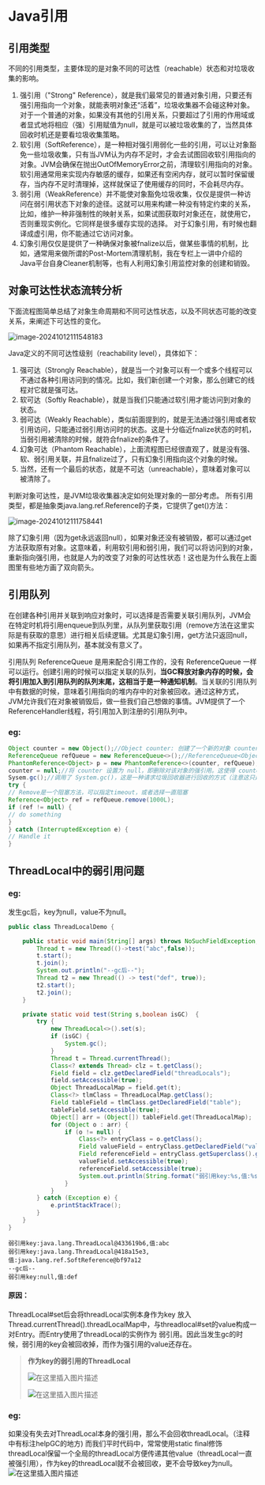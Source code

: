 # Java引用

## 引用类型

不同的引用类型，主要体现的是对象不同的可达性（reachable）状态和对垃圾收集的影响。

1. 强引用（"Strong" Reference），就是我们最常见的普通对象引用，只要还有强引用指向一个对象，就能表明对象还“活着”，垃圾收集器不会碰这种对象。对于一个普通的对象，如果没有其他的引用关系，只要超过了引用的作用域或者显式地将相应（强）引用赋值为null，就是可以被垃圾收集的了，当然具体回收时机还是要看垃圾收集策略。
2. 软引用（SoftReference），是一种相对强引用弱化一些的引用，可以让对象豁免一些垃圾收集，只有当JVM认为内存不足时，才会去试图回收软引用指向的对象。JVM会确保在抛出OutOfMemoryError之前，清理软引用指向的对象。软引用通常用来实现内存敏感的缓存，如果还有空闲内存，就可以暂时保留缓存，当内存不足时清理掉，这样就保证了使用缓存的同时，不会耗尽内存。
3. 弱引用（WeakReference）并不能使对象豁免垃圾收集，仅仅是提供一种访问在弱引用状态下对象的途径。这就可以用来构建一种没有特定约束的关系，比如，维护一种非强制性的映射关系，如果试图获取时对象还在，就使用它，否则重现实例化。它同样是很多缓存实现的选择。
   对于幻象引用，有时候也翻译成虚引用，你不能通过它访问对象。
4. 幻象引用仅仅是提供了一种确保对象被fnalize以后，做某些事情的机制，比如，通常用来做所谓的Post-Mortem清理机制，我在专栏上一讲中介绍的Java平台自身Cleaner机制等，也有人利用幻象引用监控对象的创建和销毁。

## 对象可达性状态流转分析

下面流程图简单总结了对象生命周期和不同可达性状态，以及不同状态可能的改变关系，来阐述下可达性的变化。

![image-20241012111548183](https://raw.githubusercontent.com/qhbsss/Pictures/main/Blog_Picturesimage-20241012111548183.png)

Java定义的不同可达性级别（reachability level），具体如下：

1. 强可达（Strongly Reachable），就是当一个对象可以有一个或多个线程可以不通过各种引用访问到的情况。比如，我们新创建一个对象，那么创建它的线程对它就是强可达。
2. 软可达（Softly Reachable），就是当我们只能通过软引用才能访问到对象的状态。
3. 弱可达（Weakly Reachable），类似前面提到的，就是无法通过强引用或者软引用访问，只能通过弱引用访问时的状态。这是十分临近fnalize状态的时机，当弱引用被清除的时候，就符合fnalize的条件了。
4. 幻象可达（Phantom Reachable），上面流程图已经很直观了，就是没有强、软、弱引用关联，并且fnalize过了，只有幻象引用指向这个对象的时候。
5. 当然，还有一个最后的状态，就是不可达（unreachable），意味着对象可以被清除了。

判断对象可达性，是JVM垃圾收集器决定如何处理对象的一部分考虑。
所有引用类型，都是抽象类java.lang.ref.Reference的子类，它提供了get()方法：

![image-20241012111758441](https://raw.githubusercontent.com/qhbsss/Pictures/main/Blog_Picturesimage-20241012111758441.png)

除了幻象引用（因为get永远返回null），如果对象还没有被销毁，都可以通过get方法获取原有对象。这意味着，利用软引用和弱引用，我们可以将访问到的对象，重新指向强引用，也就是人为的改变了对象的可达性状态！这也是为什么我在上面图里有些地方画了双向箭头。

## 引用队列

在创建各种引用并关联到响应对象时，可以选择是否需要关联引用队列，JVM会在特定时机将引用enqueue到队列里，从队列里获取引用（remove方法在这里实际是有获取的意思）进行相关后续逻辑。尤其是幻象引用，get方法只返回null，如果再不指定引用队列，基本就没有意义了。

引用队列 ReferenceQueue 是用来配合引用工作的，没有 ReferenceQueue 一样可以运行。创建引用的时候可以指定关联的队列，**当GC释放对象内存的时候，会将引用加入到引用队列的队列末尾，这相当于是一种通知机制**。当关联的引用队列中有数据的时候，意味着引用指向的堆内存中的对象被回收。通过这种方式，JVM允许我们在对象被销毁后，做一些我们自己想做的事情。JVM提供了一个ReferenceHandler线程，将引用加入到注册的引用队列中。

### eg:

```java
Object counter = new Object();//Object counter: 创建了一个新的对象 counter。
ReferenceQueue refQueue = new ReferenceQueue<>();//ReferenceQueue<Object> refQueue: 创建了一个 ReferenceQueue，这是用来存储当对象的引用变为不可达时会加入的引用。
PhantomReference<Object> p = new PhantomReference<>(counter, refQueue);//PhantomReference<Object> p: 创建了一个虚引用 p，指向 counter 对象。虚引用和 ReferenceQueue 结合使用时，当 counter 对象即将被垃圾回收时，它会被放入 refQueue 中。
counter = null;//将 counter 设置为 null，即删除对该对象的强引用。这使得 counter 对象在下一次垃圾回收时变得不可达，也就意味着它有资格被垃圾回收。
Sysem.gc();//调用了 System.gc()，这是一种请求垃圾回收器进行回收的方式（注意这只是一个建议，垃圾回收器未必会立即执行）。
try {
// Remove是一个阻塞方法，可以指定timeout，或者选择一直阻塞
Reference<Object> ref = refQueue.remove(1000L);
if (ref != null) {
// do something
}
} catch (InterruptedException e) {
// Handle it
}
```

## ThreadLocal中的弱引用问题

### eg:

发生gc后，key为null，value不为null。

```java
public class ThreadLocalDemo {

    public static void main(String[] args) throws NoSuchFieldException, IllegalAccessException, InterruptedException {
        Thread t = new Thread(()->test("abc",false));
        t.start();
        t.join();
        System.out.println("--gc后--");
        Thread t2 = new Thread(() -> test("def", true));
        t2.start();
        t2.join();
    }

    private static void test(String s,boolean isGC)  {
        try {
            new ThreadLocal<>().set(s);
            if (isGC) {
                System.gc();
            }
            Thread t = Thread.currentThread();
            Class<? extends Thread> clz = t.getClass();
            Field field = clz.getDeclaredField("threadLocals");
            field.setAccessible(true);
            Object ThreadLocalMap = field.get(t);
            Class<?> tlmClass = ThreadLocalMap.getClass();
            Field tableField = tlmClass.getDeclaredField("table");
            tableField.setAccessible(true);
            Object[] arr = (Object[]) tableField.get(ThreadLocalMap);
            for (Object o : arr) {
                if (o != null) {
                    Class<?> entryClass = o.getClass();
                    Field valueField = entryClass.getDeclaredField("value");
                    Field referenceField = entryClass.getSuperclass().getSuperclass().getDeclaredField("referent");
                    valueField.setAccessible(true);
                    referenceField.setAccessible(true);
                    System.out.println(String.format("弱引用key:%s,值:%s", referenceField.get(o), valueField.get(o)));
                }
            }
        } catch (Exception e) {
            e.printStackTrace();
        }
    }
}
```

```ba
弱引用key:java.lang.ThreadLocal@433619b6,值:abc
弱引用key:java.lang.ThreadLocal@418a15e3,值:java.lang.ref.SoftReference@bf97a12
--gc后--
弱引用key:null,值:def
```

#### 原因：

ThreadLocal#set后会将threadLocal实例本身作为key 放入 Thread.currentThread().threadLocalMap中，与threadlocal#set的value构成一对Entry。而Entry使用了threadLocal的实例作为 弱引用。因此当发生gc的时候，弱引用的key会被回收掉，而作为强引用的value还存在。
>**作为key的弱引用的ThreadLocal**
>
>![在这里插入图片描述](https://raw.githubusercontent.com/qhbsss/Pictures/main/Blog_Picturese25922c8c4b99d2f343cf1ef54e5787b.png)
>
>![在这里插入图片描述](https://raw.githubusercontent.com/qhbsss/Pictures/main/Blog_Pictures46dd0a1fee2ad11efb58035751ac5bfc.png)

### eg:

如果没有失去对ThreadLocal本身的强引用，那么不会回收threadLocal。（注释中有标注helpGC的地方)
而我们平时代码中，常常使用static final修饰threadLocal保留一个全局的threadLocal方便传递其他value（threadLocal一直被强引用），作为key的threadLocal就不会被回收，更不会导致key为null。
![在这里插入图片描述](https://raw.githubusercontent.com/qhbsss/Pictures/main/Blog_Pictures810938d4ef110323022da92c7fbf4589.png)